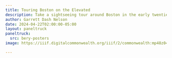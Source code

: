 ```yaml
---
title: Touring Boston on the Elevated 
description: Take a sightseeing tour around Boston in the early twentieth century through an eye-popping series of posters created by the Boston Elevated Railway
author: Garrett Dash Nelson
date: 2024-04-22T02:00:00-05:00
layout: paneltruck
paneltruck:
  src: bery-posters
image: https://iiif.digitalcommonwealth.org/iiif/2/commonwealth:mp48z0434/373,1299,9591,6425/,1200/0/default.jpg

---
```

